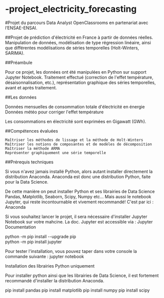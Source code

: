 # -project_electricity_forecasting
#Projet du parcours Data Analyst OpenClassrooms en partenariat avec l’ENSAE-ENSAI.


##Projet de prédiction d'électricité en France à partir de données réelles. 
Manipulation de données, modélisation de type régression linéaire, ainsi que différentes modélisations de séries temporelles (Holt-Winters, SARIMA).

##Préambule

Pour ce projet, les données ont été manipulées en Python sur support Jupyter Notebook. Traitement effectué (correction de l'effet température, désaisonnalisation, etc.), représentation graphique des séries temporelles, avant et après traitement.

##Les données

Données mensuelles de consommation totale d'électricité en énergie
Données météo pour corriger l'effet température

Les consommations en électricité sont exprimées en Gigawatt (GWh).

##Compétences évaluées

    Maîtriser les méthodes de lissage et la méthode de Holt-Winters
    Maîtriser les notions de composantes et de modèles de décomposition
    Maîtriser la méthode ARMA
    Représenter graphiquement une série temporelle

##Prérequis techniques

Si vous n'avez jamais installé Python, alors autant installer directement la distribution Anaconda. Anaconda est donc une distribution Python, faite pour la Data Science.

De cette manière on peut installer Python et ses librairies de Data Science Pandas, Matplotlib, Seaborn, Scipy, Numpy etc… Mais aussi le notebook Jupyter, qui reste incontournable et vivement recommandé! C'est par ici : Anaconda

Si vous souhaitez lancer le projet, il sera nécessaire d'installer Jupyter Notebook sur votre mahcine. La doc. Jupyter est accessible via : Jupyter Documentation

python -m pip install --upgrade pip    
python -m pip install jupyter

Pour tester l'installation, vous pouvez taper dans votre console la commande suivante :
jupyter notebook

Installation des librairies Python uniquement

Pour installer python ainsi que les librairies de Data Science, il est fortement recommandé d'installer la distribution Anaconda.

pip install pandas
pip install matplotlib
pip install numpy
pip install scipy
